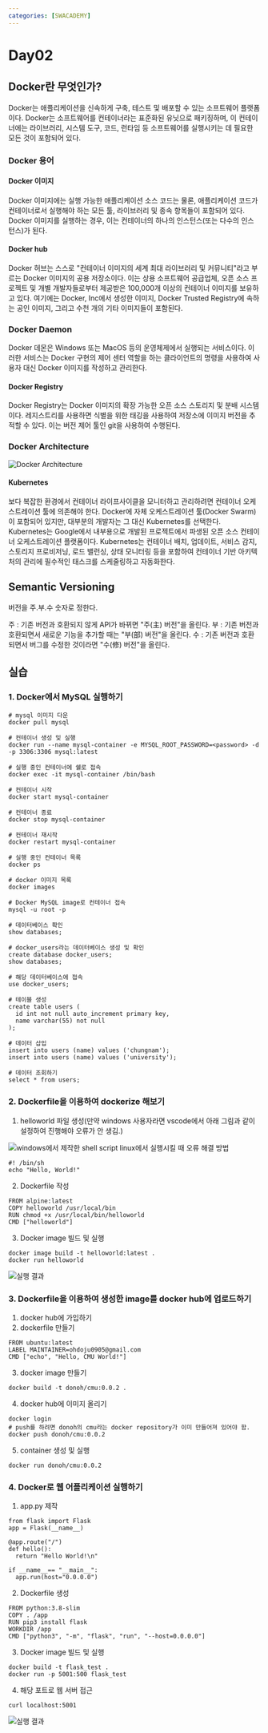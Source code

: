 ```yaml
---
categories: [SWACADEMY]
---
```


# Day02

## Docker란 무엇인가?

Docker는 애플리케이션을 신속하게 구축, 테스트 및 배포할 수 있는 소프트웨어 플랫폼이다. Docker는 소프트웨어를 컨테이너라는 
표준화된 유닛으로 패키징하며, 이 컨테이너에는 라이브러리, 시스템 도구, 코드, 런타임 등 소프트웨어를 실행시키는 데 필요한 모든 것이 
포함되어 있다.

### Docker 용어

#### Docker 이미지

Docker 이미지에는 실행 가능한 애플리케이션 소스 코드는 물론, 애플리케이션 코드가 컨테이너로서 실행해야 하는 모든 툴, 라이브러리 및 종속 항목들이 포함되어 있다. 
Docker 이미지를 실행하는 경우, 이는 컨테이너의 하나의 인스턴스(또는 다수의 인스턴스)가 된다.

#### Docker hub

Docker 허브는 스스로 "컨테이너 이미지의 세계 최대 라이브러리 및 커뮤니티"라고 부르는 Docker 이미지의 공용 저장소이다.
이는 상용 소프트웨어 공급업체, 오픈 소스 프로젝트 및 개별 개발자들로부터 제공받은 100,000개 이상의 컨테이너 이미지를 보유하고 있다. 
여기에는 Docker, Inc에서 생성한 이미지, Docker Trusted Registry에 속하는 공인 이미지, 그리고 수천 개의 기타 이미지들이 포함된다.

### Docker Daemon

Docker 데몬은 Windows 또는 MacOS 등의 운영체제에서 실행되는 서비스이다. 이러한 서비스는 Docker 구현의 제어 센터 역할을 하는 클라이언트의 명령을 사용하여 사용자 대신 Docker 이미지를 작성하고 관리한다.

#### Docker Registry

Docker Registry는 Docker 이미지의 확장 가능한 오픈 소스 스토리지 및 분배 시스템이다. 레지스트리를 사용하면 식별을 위한 태깅을 사용하여 저장소에 이미지 버전을 추적할 수 있다. 이는 버전 제어 툴인 git을 사용하여 수행된다.

### Docker Architecture

![Docker Architecture](/assets/images/2023/02/21/img.png)

#### Kubernetes

보다 복잡한 환경에서 컨테이너 라이프사이클을 모니터하고 관리하려면 컨테이너 오케스트레이션 툴에 의존해야 한다. Docker에 자체 오케스트레이션 툴(Docker Swarm)이 포함되어 있지만, 대부분의 개발자는 그 대신 Kubernetes를 선택한다.
Kubernetes는 Google에서 내부용으로 개발된 프로젝트에서 파생된 오픈 소스 컨테이너 오케스트레이션 플랫폼이다.
Kubernetes는 컨테이너 배치, 업데이트, 서비스 감지, 스토리지 프로비저닝, 로드 밸런싱, 상태 모니터링 등을 포함하여 컨테이너 기반 아키텍처의 관리에 필수적인 태스크를 스케줄링하고 자동화한다.

## Semantic Versioning

버전을 주.부.수 숫자로 정한다.

주 : 기존 버전과 호환되지 않게 API가 바뀌면 "주(主) 버전"을 올린다.
부 : 기존 버전과 호환되면서 새로운 기능을 추가할 때는 "부(部) 버전"을 올린다.
수 : 기존 버전과 호환되면서 버그를 수정한 것이라면 "수(修) 버전"을 올린다.

## 실습

### 1. Docker에서 MySQL 실행하기

```
# mysql 이미지 다운
docker pull mysql

# 컨테이너 생성 및 실행
docker run --name mysql-container -e MYSQL_ROOT_PASSWORD=<password> -d -p 3306:3306 mysql:latest

# 실행 중인 컨테이너에 쉘로 접속
docker exec -it mysql-container /bin/bash

# 컨테이너 시작
docker start mysql-container

# 컨테이너 종료
docker stop mysql-container

# 컨테이너 재시작
docker restart mysql-container

# 실행 중인 컨테이너 목록
docker ps

# docker 이미지 목록
docker images
```

```
# Docker MySQL image로 컨테이너 접속
mysql -u root -p

# 데이터베이스 확인
show databases;

# docker_users라는 데이터베이스 생성 및 확인
create database docker_users;
show databases;

# 해당 데이터베이스에 접속
use docker_users;

# 테이블 생성
create table users (
  id int not null auto_increment primary key,
  name varchar(55) not null
);

# 데이터 삽입
insert into users (name) values ('chungnam');
insert into users (name) values ('university');

# 데이터 조회하기
select * from users;
```

### 2. Dockerfile을 이용하여 dockerize 해보기

1. helloworld 파일 생성(만약 windows 사용자라면 vscode에서 아래 그림과 같이 설정하여 진행해야 오류가 안 생김.)

![windows에서 제작한 shell script linux에서 실행시킬 때 오류 해결 방법](/assets/images/2023/02/21/img_1.png)

```
#! /bin/sh
echo "Hello, World!"
```

2. Dockerfile 작성

```
FROM alpine:latest
COPY helloworld /usr/local/bin
RUN chmod +x /usr/local/bin/helloworld
CMD ["helloworld"]
```

3. Docker image 빌드 및 실행

```
docker image build -t helloworld:latest .
docker run helloworld
```

![실행 결과](/assets/images/2023/02/21/img_2.png)

### 3. Dockerfile을 이용하여 생성한 image를 docker hub에 업로드하기

1. docker hub에 가입하기
2. dockerfile 만들기

```
FROM ubuntu:latest
LABEL MAINTAINER=ohdoju0905@gmail.com
CMD ["echo", "Hello, CMU World!"]
```

3. docker image 만들기

```
docker build -t donoh/cmu:0.0.2 .
```

4. docker hub에 이미지 올리기

```
docker login
# push를 하려면 donoh의 cmu라는 docker repository가 이미 만들어져 있어야 함.
docker push donoh/cmu:0.0.2
```

5. container 생성 및 실행

```
docker run donoh/cmu:0.0.2
```

### 4. Docker로 웹 어플리케이션 실행하기

1. app.py 제작

```
from flask import Flask
app = Flask(__name__)

@app.route("/")
def hello():
  return "Hello World!\n"
  
if __name__== "__main__":
  app.run(host="0.0.0.0")
```

2. Dockerfile 생성

```
FROM python:3.8-slim
COPY . /app
RUN pip3 install flask
WORKDIR /app
CMD ["python3", "-m", "flask", "run", "--host=0.0.0.0"]
```

3. Docker image 빌드 및 실행

```
docker build -t flask_test .
docker run -p 5001:500 flask_test
```

4. 해당 포트로 웹 서버 접근

```
curl localhost:5001
```

![실행 결과](/assets/images/2023/02/21/img_3.png)